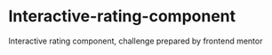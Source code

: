 # Interactive-rating-component
 Interactive rating component, challenge prepared by frontend mentor
